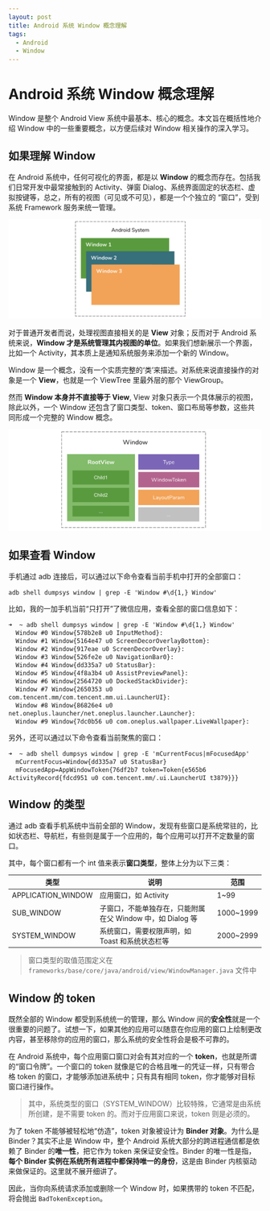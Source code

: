 ```yaml
---
layout: post
title: Android 系统 Window 概念理解
tags:
  - Android
  - Window
---
```


# Android 系统 Window 概念理解
Window 是整个 Android View 系统中最基本、核心的概念。本文旨在概括性地介绍 Window 中的一些重要概念，以方便后续对 Window 相关操作的深入学习。

## 如果理解 Window
在 Android 系统中，任何可视化的界面，都是以 **Window** 的概念而存在。包括我们日常开发中最常接触到的 Activity、弹窗 Dialog、系统界面固定的状态栏、虚拟按键等，总之，所有的视图（可见或不可见），都是一个个独立的 “窗口”，受到系统 Framework 服务来统一管理。

![](/img/posts/post-windows.png)


对于普通开发者而说，处理视图直接相关的是 **View** 对象；反而对于 Android 系统来说，**Window 才是系统管理其内视图的单位**。如果我们想新展示一个界面，比如一个 Activity，其本质上是通知系统服务来添加一个新的 Window。

Window 是一个概念，没有一个实质完整的‘类’来描述。对系统来说直接操作的对象是一个 **View**，也就是一个 ViewTree 里最外层的那个 ViewGroup。

然而 **Window 本身并不直接等于 View**, View 对象只表示一个具体展示的视图，除此以外，一个 Window 还包含了窗口类型、token、窗口布局等参数，这些共同形成一个完整的 Window 概念。

![](/img/posts/post-window_element.png)


## 如果查看 Window
手机通过 adb 连接后，可以通过以下命令查看当前手机中打开的全部窗口：
```shell
adb shell dumpsys window | grep -E 'Window #\d{1,} Window'
```

比如，我的一加手机当前“只打开”了微信应用，查看全部的窗口信息如下：
```
➜  ~ adb shell dumpsys window | grep -E 'Window #\d{1,} Window'
  Window #0 Window{578b2e8 u0 InputMethod}:
  Window #1 Window{5164e47 u0 ScreenDecorOverlayBottom}:
  Window #2 Window{917eae u0 ScreenDecorOverlay}:
  Window #3 Window{526fe2e u0 NavigationBar0}:
  Window #4 Window{dd335a7 u0 StatusBar}:
  Window #5 Window{4f8a3b4 u0 AssistPreviewPanel}:
  Window #6 Window{2564720 u0 DockedStackDivider}:
  Window #7 Window{2650353 u0 com.tencent.mm/com.tencent.mm.ui.LauncherUI}:
  Window #8 Window{86826e4 u0 net.oneplus.launcher/net.oneplus.launcher.Launcher}:
  Window #9 Window{7dc0b56 u0 com.oneplus.wallpaper.LiveWallpaper}:
```

另外，还可以通过以下命令查看当前聚焦的窗口：
```
➜  ~ adb shell dumpsys window | grep -E 'mCurrentFocus|mFocusedApp'
  mCurrentFocus=Window{dd335a7 u0 StatusBar}
  mFocusedApp=AppWindowToken{76df2b7 token=Token{e565b6 ActivityRecord{fdcd951 u0 com.tencent.mm/.ui.LauncherUI t3879}}}
```

## Window 的类型
通过 adb 查看手机系统中当前全部的 Window，发现有些窗口是系统常驻的，比如状态栏、导航栏，有些则是属于一个应用的，每个应用可以打开不定数量的窗口。

其中，每个窗口都有一个 int 值来表示**窗口类型**，整体上分为以下三类：

| 类型 | 说明 | 范围
|--|--|--
| APPLICATION_WINDOW | 应用窗口，如 Activity | 1~99
| SUB_WINDOW | 子窗口，不能单独存在，只能附属在父 Window 中，如 Dialog 等 | 1000~1999
| SYSTEM_WINDOW | 系统窗口，需要权限声明，如 Toast 和系统状态栏等 | 2000~2999

> 窗口类型的取值范围定义在 `frameworks/base/core/java/android/view/WindowManager.java` 文件中

## Window 的 token
既然全部的 Window 都受到系统统一的管理，那么 Window 间的**安全性**就是一个很重要的问题了。试想一下，如果其他的应用可以随意在你应用的窗口上绘制更改内容，甚至移除你的应用的窗口，那么系统的安全性将会是极不可靠的。

在 Android 系统中，每个应用窗口窗口对会有其对应的一个 **token**，也就是所谓的“窗口令牌”。一个窗口的 token 就像是它的合格且唯一的凭证一样，只有带合格 token 的窗口，才能够添加进系统中；只有具有相同 token，你才能够对目标窗口进行操作。
> 其中，系统类型的窗口（SYSTEM_WINDOW）比较特殊，它通常是由系统所创建，是不需要 token 的。而对于应用窗口来说，token 则是必须的。

为了 token 不能够被轻松地“仿造”，token 对象被设计为 **Binder 对象**。为什么是 Binder？其实不止是 Window 中，整个 Android 系统大部分的跨进程通信都是依赖了 Binder 的**唯一性**，把它作为 token 来保证安全性。Binder 的唯一性是指，**每个 Binder 实例在系统所有进程中都保持唯一的身份**，这是由 Binder 内核驱动来做保证的。这里就不展开细讲了。

因此，当你向系统请求添加或删除一个 Window 时，如果携带的 token 不匹配，将会抛出 ``BadTokenException``。
